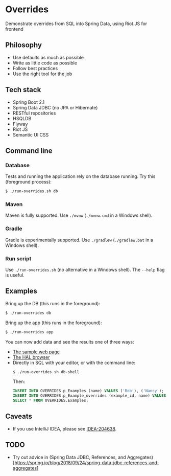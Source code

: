 # Overrides

Demonstrate overrides from SQL into Spring Data, using Riot.JS for frontend

## Philosophy

* Use defaults as much as possible
* Write as little code as possible
* Follow best practices
* Use the right tool for the job

## Tech stack

* Spring Boot 2.1
* Spring Data JDBC (no JPA or Hibernate)
* RESTful repositories
* HSQLDB
* Flyway
* Riot JS
* Semantic UI CSS

## Command line

### Database

Tests and running the application rely on the database running.  Try this
(foreground process):

```bash
$ ./run-overrides.sh db
```

### Maven

Maven is fully supported.  Use `./mvnw` (`./mvnw.cmd` in a Windows shell).

### Gradle

Gradle is experimentally supported.  Use `./gradlew` (`./gradlew.bat` in a
Windows shell).

### Run script

Use `./run-overrides.sh` (no alternative in a Windows shell).  The `--help` flag
is useful.

## Examples

Bring up the DB (this runs in the foreground):
```bash
$ ./run-overrides db
```

Bring up the app (this runs in the foreground):
```bash
$ ./run-overrides app
```

You can now add data and see the results one of three ways:

* [The sample web page](http://localhost:8080/example.html)
* [The HAL browser](http://localhost:8080/examples)
* Directly in SQL with your editor, or with the command line:
    ```bash
    $ ./run-overrides.sh db-shell
    ```
    Then:
    ```sql
    INSERT INTO OVERRIDES.p_Examples (name) VALUES ('Bob'), ('Nancy');
    INSERT INTO OVERRIDES.p_Example_overrides (example_id, name) VALUES (0,  'Fred');
    SELECT * FROM OVERRIDES.Examples;
    ```

## Caveats

* If you use IntelliJ IDEA, please see
[IDEA-204638](https://github.com/binkley/overrides/tree/IDEA-204638).

## TODO

* Try out advice in (Spring Data JDBC, References, and Aggregates)
[https://spring.io/blog/2018/09/24/spring-data-jdbc-references-and-aggregates]
